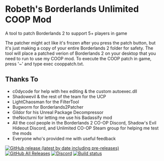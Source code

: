# Robeth's Borderlands Unlimited COOP Mod
A tool to patch Borderlands 2 to support 5+ players in game

The patcher might act like it's frozen after you press the patch button, but it's just making a copy of your entire Borderlands 2 folder for safety. The tool will place a patched verion of Borderlands 2 on your desktop that you need to run to use my COOP mod. To execute the COOP patch in game, press '~' and type exec cooppatch.txt.

## Thanks To
- c0dycode for help with hex editing & the custom autoexec.dll
- Shadowevil & the rest of the team for the UCP
- LightChaosman for the FilterTool
- Bugworm for Borderlands2Patcher
- Gildor for his Unreal Package Decompressor
- theNocturni for letting me use his Badassify mod
- All the cool people in the Borderlands 2 CO-OP Discord, Shadow's Evil Hideout Discord, and Unlimited CO-OP Steam group for helping me test the mods
- Everyone who's provided me with useful feedback

[![GitHub release (latest by date including pre-releases)](https://img.shields.io/github/v/release/RobethX/BL2-MP-Mods?include_prereleases&label=latest%20version)](https://github.com/RobethX/BL2-MP-Mods/releases/)
[![GitHub All Releases](https://img.shields.io/github/downloads/RobethX/BL2-MP-Mods/total)](https://github.com/RobethX/BL2-MP-Mods/releases/)
[![Discord](https://img.shields.io/discord/385988823861166080?color=%237289DA&label=discord%20server&logo=Discord)](https://discord.gg/p6CQ75F)
[![Build status](https://ci.appveyor.com/api/projects/status/lhow6u9e4qaqsiqi/branch/latest-csharp?svg=true)](https://ci.appveyor.com/project/Robeth/bl2-mp-mods/branch/master)
<!---[![Codacy Badge](https://api.codacy.com/project/badge/Grade/6c3b99d6864742fb9261f291bac3fd4a)](https://www.codacy.com/app/Robeth/BL2-MP-Mods?utm_source=github.com&amp;utm_medium=referral&amp;utm_content=RobethX/BL2-MP-Mods&amp;utm_campaign=Badge_Grade)-->
